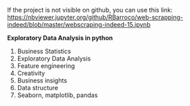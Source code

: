 If the project is not visible on github, you can use this link:<br/>
https://nbviewer.jupyter.org/github/RBarroco/web-scrapping-indeed/blob/master/webscraping-indeed-15.ipynb

<b>Exploratory Data Analysis in python</b>

1. Business Statistics
2. Exploratory Data Analysis
3. Feature engineering
4. Creativity
5. Business insights
6. Data structure
7. Seaborn, matplotlib, pandas
